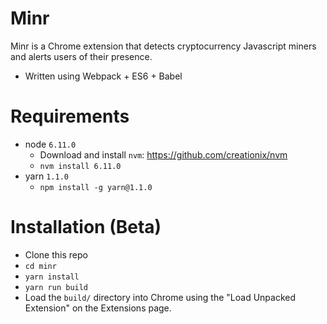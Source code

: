 # Minr
Minr is a Chrome extension that detects cryptocurrency Javascript miners and alerts users of their presence.

  - Written using Webpack + ES6 + Babel

# Requirements
- node `6.11.0`
  - Download and install `nvm`: https://github.com/creationix/nvm
  - `nvm install 6.11.0`
- yarn `1.1.0`
  - `npm install -g yarn@1.1.0`

# Installation (Beta)
  - Clone this repo
  - `cd minr`
  - `yarn install`
  - `yarn run build`
  - Load the `build/` directory into Chrome using the "Load Unpacked Extension" on the Extensions page.
